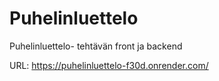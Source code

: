 # Puhelinluettelo
Puhelinluettelo- tehtävän front ja backend

URL: https://puhelinluettelo-f30d.onrender.com/
